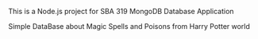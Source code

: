 This is a Node.js project for SBA 319 MongoDB Database Application

Simple DataBase about Magic Spells and Poisons from Harry Potter world